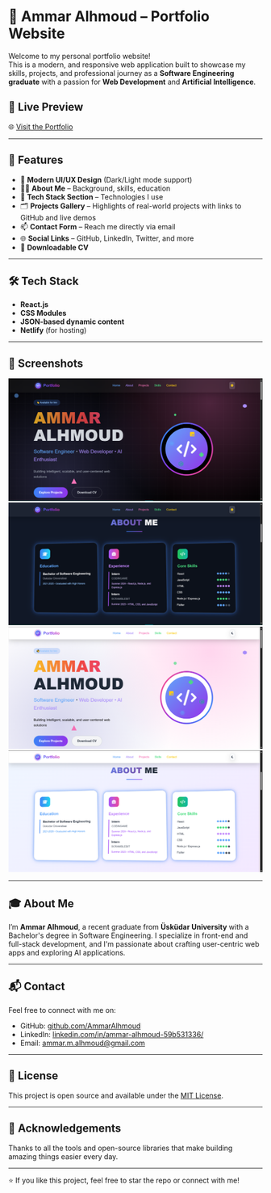 # 💼 Ammar Alhmoud – Portfolio Website

Welcome to my personal portfolio website!  
This is a modern, and responsive web application built to showcase my skills, projects, and professional journey as a **Software Engineering graduate** with a passion for **Web Development** and **Artificial Intelligence**.

## 🚀 Live Preview

🌐 [Visit the Portfolio](https://ammaralhmoud.netlify.app/)

---

## 📂 Features

- 🎯 **Modern UI/UX Design** (Dark/Light mode support)
- 🧑‍💻 **About Me** – Background, skills, education
- 🧰 **Tech Stack Section** – Technologies I use
- 🗂️ **Projects Gallery** – Highlights of real-world projects with links to GitHub and live demos
- 📫 **Contact Form** – Reach me directly via email
- 🌐 **Social Links** – GitHub, LinkedIn, Twitter, and more
- 📄 **Downloadable CV**

---

## 🛠️ Tech Stack

- **React.js**
- **CSS Modules**
- **JSON-based dynamic content**
- **Netlify** (for hosting)

---

## 📸 Screenshots

![Dark Home Section](./screenshots/dark-home.png)
![Dark About Section](./screenshots/dark-about.png)
![Light Home Section](./screenshots/light-home.png)
![Light About Section](./screenshots/light-about.png)

---

## 🎓 About Me

I’m **Ammar Alhmoud**, a recent graduate from **Üsküdar University** with a Bachelor's degree in Software Engineering. I specialize in front-end and full-stack development, and I'm passionate about crafting user-centric web apps and exploring AI applications.

---

## 📬 Contact

Feel free to connect with me on:

- GitHub: [github.com/AmmarAlhmoud](https://github.com/AmmarAlhmoud)
- LinkedIn: [linkedin.com/in/ammar-alhmoud-59b531336/](https://www.linkedin.com/in/ammar-alhmoud-59b531336/)
- Email: ammar.m.alhmoud@gmail.com

---

## 🧾 License

This project is open source and available under the [MIT License](LICENSE).

---

## 🙌 Acknowledgements

Thanks to all the tools and open-source libraries that make building amazing things easier every day.

---

⭐ If you like this project, feel free to star the repo or connect with me!
